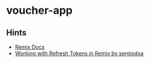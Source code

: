 # voucher-app

## Hints

- [Remix Docs](https://remix.run)
- [Working with Refresh Tokens in Remix by sergiodxa](https://sergiodxa.com/articles/working-with-refresh-tokens-in-remix)
